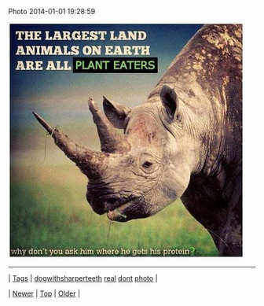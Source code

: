 <!--
title: Photo 2014-01-01 19
date: 2020-06-28T15:27:00.216Z
tags: dogwithsharperteeth, real, dont, photo
-->


Photo 2014-01-01 19:28:59

![](71870400208-0.jpg)

<!--BOTTOM-POST-NAVIGATION-->
---

| [Tags](tags.md) | [dogwithsharperteeth](tag-dogwithsharperteeth.md) [real](tag-real.md) [dont](tag-dont.md) [photo](tag-photo.md) |

| [Newer](71869351176.md) | [Top](index.md) | [Older](71878686514.md) |